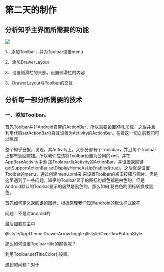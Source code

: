 # 第二天的制作

## 分析知乎主界面所需要的功能

![](https://github.com/newbiechen1024/BiggerDaily/blob/develop/app/screenshot/main_activity.gif)

1、添加Toolbar，并为Toolbar设置menu

2、添加DrawerLayout

3、设置侧滑栏的头部。设置侧滑栏的内容

3、DrawerLayout与Toolbar的交互

## 分析每一部分所需要的技术

### 一、添加Toolbar。

首先Toolbar并非Android自带的ActionBar，所以需要设置XML加载，之后并且利用代码setActionBar()将其设置为Activity的ActionBar。在做这一切之前我们可以纵观

整个知乎日报，发现，其Activity上，大部分都有个Toolabar，并且每个Toolbar上都有返回按钮。所以我们应该将Toolbar设置为公用的xml，并在AppBaseActivity中添
加Toolabar为Activity的ActionBar。并设置返回键getSupportActionBar.setDisplayHomeAsUpEnabled(true)。之后就是设置Toolbar的menu，通过创建menu.xml来
来设置Toolbar的点击按钮与图片。但是这里遇到了一些问题，知乎的Toolbar显示的图标的颜色都是白色的，但是Android默认的Toolbar显示的居然是黑色的。那么如何
将白色的图标转换成黑色。

首先如何定义返回键的图标，根据原理我们知道android的默认样式躲在<style>中，那么我们只需要修改<style>标签中关于图标的一部分就好了。

<style name="AppTheme.DrawerArrowToggle" parent="Base.Widget.AppCompat.DrawerArrowToggle">
    <item name="color">@android:color/white</item>
</style>
问题：不是对android的<style>很熟练的人，很难知道，我该继承哪个<style>，然后用哪个属性能够达到目的。

第二种方法：返回标签叫做navigationIcon，那么只需要使用Toolbar.setNavigationIcon()就能替换返回键的图标，将图标替换成白色的箭头就可以了

然后如何设置Toolbar溢出的图标，也是通过使用<style>

<style name="OverflowButtonStyle" parent="@android:style/Widget.ActionButton.Overflow">
    <item name="android:src">@mipmap/abc_ic_menu_moreoverflow_mtrl_alpha</item>
</style>

最后加载在主<styble>中

<item name="drawerArrowStyle">@style/AppTheme.DrawerArrowToggle</item>
<item name="actionOverflowButtonStyle">@style/OverflowButtonStyle</item>

那么如何设置Toolbar title的颜色呢？

利用Toolbar.setTitleColor()设置。

遇到的问题：对于<style>标签之间的关系不熟练，不知道继承哪一个<style>重写哪一个属性，才能设置Toolbar

### 二、添加DrawerLayout

记住DrawerLayout在xml中的时候，然后开始创建侧滑栏的头部，本来想用NavigationView设置侧滑栏的点击按钮的，但是发现NavigtaionView只能设置为左图、右文字
的，但是知乎日报使用的是左文字右图的，并且排版相同。所以就不能使用NaigationView类，因为有点类似于ListView的线性滑动，所以准备使用自定义的RecyclerView
（原理：1、在xml中添加scrollView，并重写其onInterceptEvent()当，为下拉的时候位置小于HeaderView的高度的时候，直接交给ScrollView处理，如果大于HeaderView那么就
将Event不交给ScrollView处理，并将event向下传递给RecylerView。但是当上划的时候，需要判断是否RecyclerView的滑动到达顶部了，然后才将事件交给ScrollView处理）
优点：逻辑清晰，直接将Header与RecyclerView装进ScrollView中就可以了。
缺点：复杂
(原理2、创建HeaderAdapter基础类，设置当position == 0 的时候使用HeaderViewHolder)
优点：简单实用
缺点：逻辑不太清晰，因为Adapter不应该使用来装Header的，感觉这一点很奇怪。
（该控件未制作。。。）

### 三、DrawerLayout与Toolbar的交互

通过使用ActionBarToggle，ActionBarToggle其实是重写了DrawerLayout的onDrawerListener()。所以能够在Toolbar上交互。之后通过mToggle.syncState();设置
指示器（左上角，点击打开DrawerLayout的按钮，本来是返回键的）

## 总结问题

1、熟练掌握<style>之间的关系(Android提供的基础属性，需要用到的基础<style父类)，


